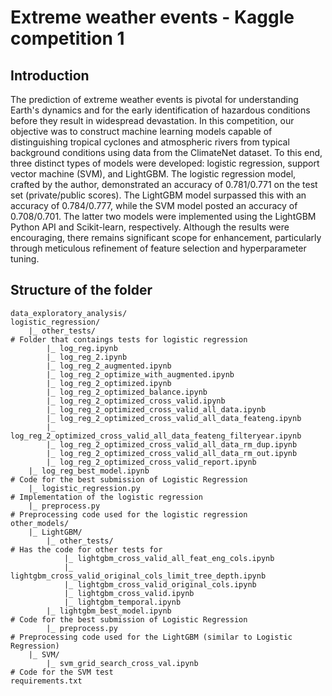 # Extreme weather events - Kaggle competition 1

## Introduction

The prediction of extreme weather events is pivotal for understanding Earth's dynamics and for the early identification of hazardous conditions before they result in widespread devastation. In this competition, our objective was to construct machine learning models capable of distinguishing tropical cyclones and atmospheric rivers from typical background conditions using data from the ClimateNet dataset. To this end, three distinct types of models were developed: logistic regression, support vector machine (SVM), and LightGBM. The logistic regression model, crafted by the author, demonstrated an accuracy of 0.781/0.771 on the test set (private/public scores). The LightGBM model surpassed this with an accuracy of 0.784/0.777, while the SVM model posted an accuracy of 0.708/0.701. The latter two models were implemented using the LightGBM Python API and Scikit-learn, respectively. Although the results were encouraging, there remains significant scope for enhancement, particularly through meticulous refinement of feature selection and hyperparameter tuning.

## Structure of the folder

```
data_exploratory_analysis/
logistic_regression/
    |_ other_tests/                                                             # Folder that contaings tests for logistic regression
        |_ log_reg.ipynb
        |_ log_reg_2.ipynb
        |_ log_reg_2_augmented.ipynb
        |_ log_reg_2_optimize_with_augmented.ipynb
        |_ log_reg_2_optimized.ipynb
        |_ log_reg_2_optimized_balance.ipynb
        |_ log_reg_2_optimized_cross_valid.ipynb
        |_ log_reg_2_optimized_cross_valid_all_data.ipynb
        |_ log_reg_2_optimized_cross_valid_all_data_feateng.ipynb
        |_ log_reg_2_optimized_cross_valid_all_data_feateng_filteryear.ipynb
        |_ log_reg_2_optimized_cross_valid_all_data_rm_dup.ipynb
        |_ log_reg_2_optimized_cross_valid_all_data_rm_out.ipynb
        |_ log_reg_2_optimized_cross_valid_report.ipynb
    |_ log_reg_best_model.ipynb                                                 # Code for the best submission of Logistic Regression                 
    |_ logistic_regression.py                                                   # Implementation of the logistic regression
    |_ preprocess.py                                                            # Preprocessing code used for the logistic regression
other_models/
    |_ LightGBM/
        |_ other_tests/                                                         # Has the code for other tests for 
            |_ lightgbm_cross_valid_all_feat_eng_cols.ipynb
            |_ lightgbm_cross_valid_original_cols_limit_tree_depth.ipynb
            |_ lightgbm_cross_valid_original_cols.ipynb
            |_ lightgbm_cross_valid.ipynb
            |_ lightgbm_temporal.ipynb
        |_ lightgbm_best_model.ipynb                                           # Code for the best submission of Logistic Regression
        |_ preprocess.py                                                       # Preprocessing code used for the LightGBM (similar to Logistic Regression)
    |_ SVM/
        |_ svm_grid_search_cross_val.ipynb                                     # Code for the SVM test
requirements.txt
```